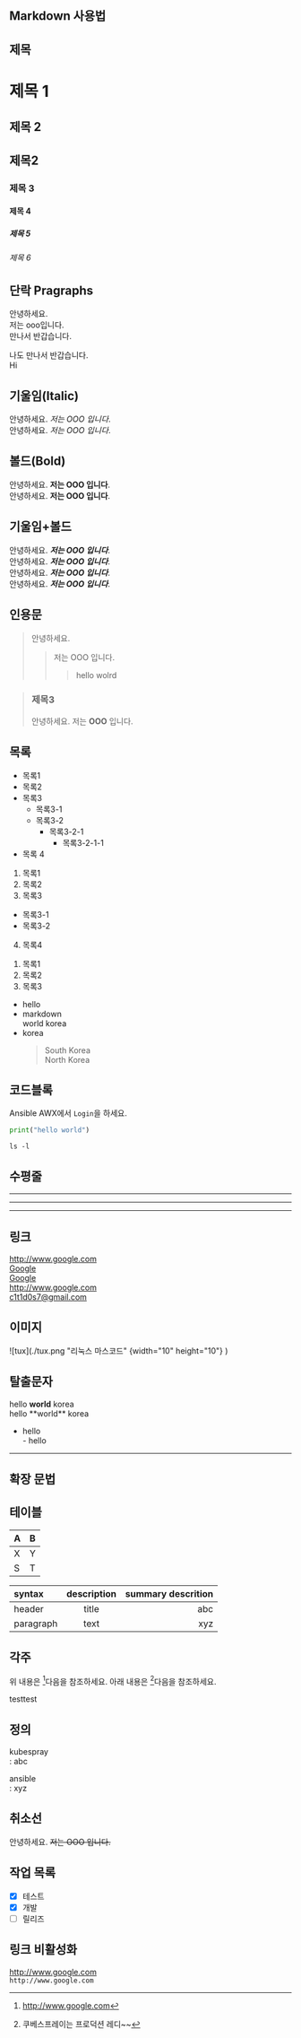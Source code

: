 Markdown 사용법
--------------

제목
--------------
# 제목 1
## 제목 2
제목2
----
### 제목 3
#### 제목 4
##### 제목 5
###### 제목 6

단락 Pragraphs
-------------

안녕하세요.  
저는 ooo입니다.  
만나서 반갑습니다.  
  
  나도 만나서 반갑습니다.  
      Hi

기울임(Italic)
-------------

안녕하세요. *저는 OOO 입니다*.  
안녕하세요. _저는 OOO 입니다_.  

볼드(Bold)
---------

안녕하세요. **저는 OOO 입니다**.  
안녕하세요. __저는 OOO 입니다__.  


기울임+볼드
---------

안녕하세요. ***저는 OOO 입니다***.  
안녕하세요. ___저는 OOO 입니다___.  
안녕하세요. __*저는 OOO 입니다*__.  
안녕하세요. **_저는 OOO 입니다_**.

인용문
-----
> 안녕하세요.  
>   
>> 저는 OOO 입니다.  
>>> hello wolrd

> ### 제목3
> 안녕하세요. 저는 **OOO** 입니다.

목록
---
- 목록1
- 목록2
- 목록3
  + 목록3-1
  + 목록3-2
    * 목록3-2-1
      - 목록3-2-1-1
- 목록 4

1. 목록1
2. 목록2
3. 목록3
  - 목록3-1
  - 목록3-2
4. 목록4

1) 목록1
2) 목록2
3) 목록3

- hello
- markdown  
  world
  korea
- korea
  > South Korea  
  > North Korea

코드블록
------
Ansible AWX에서 ```Login```을 하세요.

```python
print("hello world")
```

```shell
ls -l
```

수평줄
----

***
---
___


링크
---

http://www.google.com   
[Google](http://www.google.com)  
[Google](http://www.google.com "구글")  
<http://www.google.com>  
<c1t1d0s7@gmail.com>

이미지
-----

![tux](./tux.png "리눅스 마스코드" {width="10" height="10"} )

탈출문자
------
hello **world** korea  
hello \*\*world\*\* korea

- hello  
\- hello

-------
확장 문법
-------

테이블
-----

|A|B|
|-|-|
|X|Y|
|S|T|

| syntax | description | summary descrition |
| :- | :-: | -: |
| header | title | abc |
| paragraph | text | xyz |

각주
---

위 내용은 [^1]다음을 참조하세요.
아래 내용은 [^kubespray]다음을 참조하세요.

[^1]: http://www.google.com
[^kubespray]: 쿠베스프레이는 프로덕션 레디~~

testtest

정의
---
kubespray  
: abc  

ansible  
: xyz  

취소선
-----
안녕하세요. ~~저는 OOO 입니다.~~

작업 목록
-------
- [X] 테스트
- [X] 개발
- [ ] 릴리즈

링크 비활성화
----------
http://www.google.com  
`http://www.google.com`

